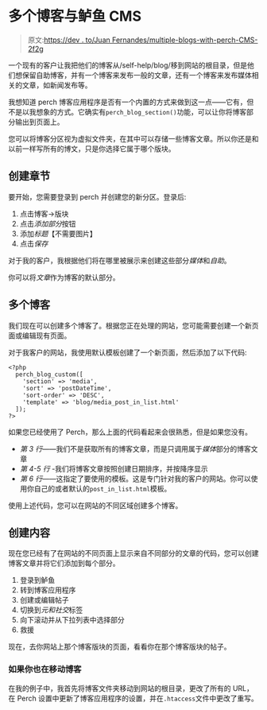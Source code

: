 # 多个博客与鲈鱼 CMS

> 原文:[https://dev . to/Juan Fernandes/multiple-blogs-with-perch-CMS-2f2g](https://dev.to/juanfernandes/multiple-blogs-with-perch-cms-2f2g)

一个现有的客户让我把他们的博客从/self-help/blog/移到网站的根目录，但是他们想保留自助博客，并有一个博客来发布一般的文章，还有一个博客来发布媒体相关的文章，如新闻发布等。

我想知道 perch 博客应用程序是否有一个内置的方式来做到这一点——它有，但不是以我想象的方式。它确实有`perch_blog_section()`功能，可以让你将博客部分输出到页面上。

您可以将博客分区视为虚拟文件夹，在其中可以存储一些博客文章。所以你还是和以前一样写所有的博文，只是你选择它属于哪个版块。

## [](#create-the-sections)创建章节

要开始，您需要登录到 perch 并创建您的新分区。登录后:

1.  点击博客->版块
2.  点击*添加部分*按钮
3.  添加*标题*【不需要图片】
4.  点击*保存*

对于我的客户，我根据他们将在哪里被展示来创建这些部分*媒体*和*自助*。

你可以将*文章*作为博客的默认部分。

## [](#multiple-blogs)多个博客

我们现在可以创建多个博客了。根据您正在处理的网站，您可能需要创建一个新页面或编辑现有页面。

对于我客户的网站，我使用默认模板创建了一个新页面，然后添加了以下代码:

```
<?php
  perch_blog_custom([
    'section' => 'media',
    'sort' => 'postDateTime',
    'sort-order' => 'DESC',
    'template' => 'blog/media_post_in_list.html'
  ]);
?> 
```

如果您已经使用了 Perch，那么上面的代码看起来会很熟悉，但是如果您没有。

*   *第 3 行*——我们不是获取所有的博客文章，而是只调用属于*媒体*部分的博客文章
*   *第 4-5 行* -我们将博客文章按照创建日期排序，并按降序显示
*   *第 6 行*——这指定了要使用的模板。这是专门针对我的客户的网站。你可以使用你自己的或者默认的`post_in_list.html`模板。

使用上述代码，您可以在网站的不同区域创建多个博客。

## [](#creating-the-content)创建内容

现在您已经有了在网站的不同页面上显示来自不同部分的文章的代码，您可以创建博客文章并将它们添加到每个部分。

1.  登录到鲈鱼
2.  转到博客应用程序
3.  创建或编辑帖子
4.  切换到*元和社交*标签
5.  向下滚动并从下拉列表中选择部分
6.  救援

现在，去你网站上那个博客版块的页面，看看你在那个博客版块的帖子。

### [](#if-youre-also-moving-a-blog)如果你也在移动博客

在我的例子中，我首先将博客文件夹移动到网站的根目录，更改了所有的 URL，在 Perch 设置中更新了博客应用程序的设置，并在`.htaccess`文件中更改了重写。